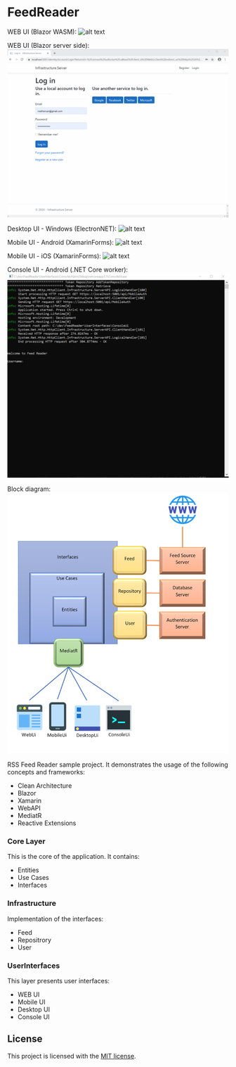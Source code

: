 # FeedReader
WEB UI (Blazor WASM): 
![alt text](https://github.com/melihercan/FeedReader/blob/master/doc/BlazorWasm.gif)

WEB UI (Blazor server side): 
![alt text](https://github.com/melihercan/FeedReader/blob/master/doc/BlazorServerSide.gif)

Desktop UI - Windows (ElectronNET):
![alt text](https://github.com/melihercan/FeedReader/blob/master/doc/DesktopWindows.gif)

Mobile UI - Android (XamarinForms):
![alt text](https://github.com/melihercan/FeedReader/blob/master/doc/Android.gif)

Mobile UI - iOS (XamarinForms):
![alt text](https://github.com/melihercan/FeedReader/blob/master/doc/iOS.gif)

Console UI - Android (.NET Core worker):
![alt text](https://github.com/melihercan/FeedReader/blob/master/doc/Console.gif)

Block diagram:
![alt text](https://github.com/melihercan/FeedReader/blob/master/doc/FeedReader.png)


RSS Feed Reader sample project. It demonstrates the usage of the following concepts and frameworks:
- Clean Architecture
- Blazor
- Xamarin
- WebAPI
- MediatR
- Reactive Extensions

### Core Layer

This is the core of the application. It contains:
- Entities
- Use Cases
- Interfaces


### Infrastructure

Implementation of the interfaces:
- Feed
- Repositrory
- User

### UserInterfaces

This layer presents user interfaces:
- WEB UI
- Mobile UI
- Desktop UI
- Console UI

## License

This project is licensed with the [MIT license](LICENSE).
